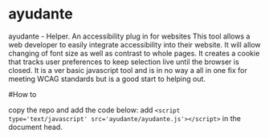 # ayudante
ayudante - Helper. An accessibility plug in for websites
This tool allows a web developer to easily integrate accessibility into their website. It will allow changing of font size as well as contrast to whole pages. It creates a cookie that tracks user preferences to keep selection live until the browser is closed. It is a ver basic javascript tool and is in no way a all in one fix for meeting WCAG standards but is a good start to helping out.

#How to 

copy the repo and add the code below:
add ```<script type='text/javascript' src='ayudante/ayudante.js'></script>``` in the document head.
